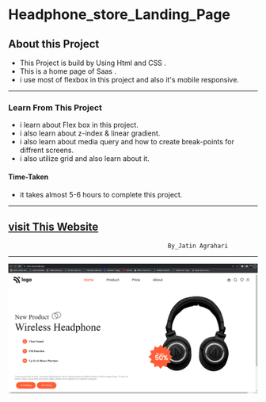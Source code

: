 
# Headphone_store_Landing_Page


## About this Project
- This Project is build by Using Html and CSS .                
- This is a home page of Saas .
- i use most of flexbox in this project and also it's  mobile responsive.  

---

### Learn From This Project
- i learn about Flex box in this project.
- i  also learn about z-index & linear gradient.
- i also learn about media query and how to create break-points for diffrent screens.
- i also utilize grid and also learn about it.

#### Time-Taken
- it takes almost 5-6 hours to complete this project.
---
[visit This Website](https://store-head.netlify.app/)
---

                                                 By_Jatin Agrahari

---

![Demo-images](https://github.com/jatin2311/product-landing-page/blob/Project-07/Demo/ss-01.png)

